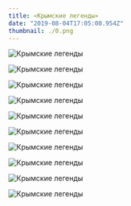 ```yaml
---
title: «Крымские легенды»
date: "2019-08-04T17:05:00.954Z"
thumbnail: ./0.png
---
```


<div class="kg-card kg-image-card kg-width-full">

![Крымские легенды](./0.png)

</div>

<div class="kg-card kg-image-card kg-width-full">

![Крымские легенды](./1.png)

</div>

<div class="kg-card kg-image-card kg-width-full">

![Крымские легенды](./2.png)

</div>

<div class="kg-card kg-image-card kg-width-full">

![Крымские легенды](./3.png)

</div>

<div class="kg-card kg-image-card kg-width-full">

![Крымские легенды](./4.png)

</div>

<div class="kg-card kg-image-card kg-width-full">

![Крымские легенды](./5.png)

</div>

<div class="kg-card kg-image-card kg-width-full">

![Крымские легенды](./6.png)

</div>

<div class="kg-card kg-image-card kg-width-full">

![Крымские легенды](./7.png)

</div>

<div class="kg-card kg-image-card kg-width-full">

![Крымские легенды](./8.png)

</div>

<div class="kg-card kg-image-card kg-width-full">

![Крымские легенды](./9.png)

</div>
